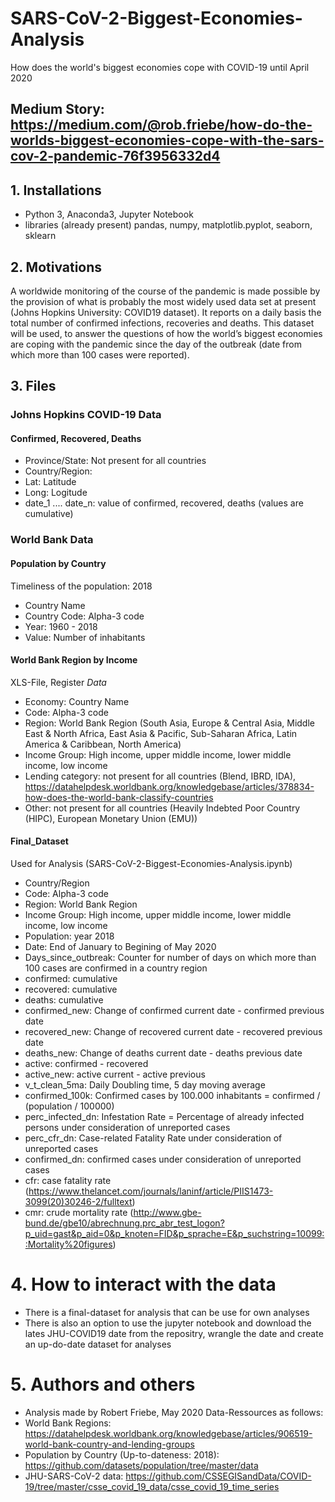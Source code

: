 # SARS-CoV-2-Biggest-Economies-Analysis
How does the world's biggest economies cope with COVID-19 until April 2020

## Medium Story: https://medium.com/@rob.friebe/how-do-the-worlds-biggest-economies-cope-with-the-sars-cov-2-pandemic-76f3956332d4

## 1. Installations
- Python 3, Anaconda3, Jupyter Notebook
- libraries (already present) pandas, numpy, matplotlib.pyplot, seaborn, sklearn

## 2. Motivations

A worldwide monitoring of the course of the pandemic is made possible by the provision of what is probably the most widely used data set at present (Johns Hopkins University: COVID19 dataset). It reports on a daily basis the total number of confirmed infections, recoveries and deaths. This dataset will be used, to answer the questions of how the world’s biggest economies are coping with the pandemic since the day of the outbreak (date from which more than 100 cases were reported).

## 3. Files

### Johns Hopkins COVID-19 Data
#### Confirmed, Recovered, Deaths
- Province/State: Not present for all countries
- Country/Region: 
- Lat: Latitude
- Long: Logitude
- date_1 .... date_n: value of confirmed, recovered, deaths (values are cumulative)

### World Bank Data

#### Population by Country
Timeliness of the population: 2018
- Country Name
- Country Code: Alpha-3 code
- Year: 1960 - 2018
- Value: Number of inhabitants

#### World Bank Region by Income
XLS-File, Register *Data*
- Economy: Country Name
- Code: Alpha-3 code
- Region: World Bank Region (South Asia, Europe & Central Asia, Middle East & North Africa, East Asia & Pacific, Sub-Saharan Africa, Latin America & Caribbean, North America)
- Income Group: High income, upper middle income, lower middle income, low income
- Lending category: not present for all countries (Blend, IBRD, IDA), https://datahelpdesk.worldbank.org/knowledgebase/articles/378834-how-does-the-world-bank-classify-countries 
- Other: not present for all countries (Heavily Indebted Poor Country (HIPC), European Monetary Union (EMU))

#### Final_Dataset 
Used for Analysis (SARS-CoV-2-Biggest-Economies-Analysis.ipynb)
- Country/Region
- Code: Alpha-3 code
- Region: World Bank Region
- Income Group: High income, upper middle income, lower middle income, low income
- Population: year 2018
- Date: End of January to Begining of May 2020
- Days_since_outbreak: Counter for number of days on which more than 100 cases are confirmed in a country region
- confirmed: cumulative
- recovered: cumulative
- deaths: cumulative
- confirmed_new: Change of confirmed current date - confirmed previous date
- recovered_new: Change of recovered current date - recovered previous date
- deaths_new: Change of deaths current date - deaths previous date
- active: confirmed - recovered
- active_new: active current - active previous
- v_t_clean_5ma: Daily Doubling time, 5 day moving average
- confirmed_100k: Confirmed cases by 100.000 inhabitants = confirmed / (population / 100000)
- perc_infected_dn: Infestation Rate = Percentage of already infected persons under consideration of unreported cases
- perc_cfr_dn: Case-related Fatality Rate under consideration of unreported cases
- confirmed_dn: confirmed cases under consideration of unreported cases
- cfr: case fatality rate (https://www.thelancet.com/journals/laninf/article/PIIS1473-3099(20)30246-2/fulltext)
- cmr: crude mortality rate (http://www.gbe-bund.de/gbe10/abrechnung.prc_abr_test_logon?p_uid=gast&p_aid=0&p_knoten=FID&p_sprache=E&p_suchstring=10099::Mortality%20figures)


# 4. How to interact with the data
- There is a final-dataset for analysis that can be use for own analyses
- There is also an option to use the jupyter notebook and download the lates JHU-COVID19 date from the repositry, wrangle the date and create an up-do-date dataset for analyses

# 5. Authors and others
- Analysis made by Robert Friebe, May 2020
Data-Ressources as follows:
- World Bank Regions: https://datahelpdesk.worldbank.org/knowledgebase/articles/906519-world-bank-country-and-lending-groups
- Population by Country (Up-to-dateness: 2018): https://github.com/datasets/population/tree/master/data
- JHU-SARS-CoV-2 data: https://github.com/CSSEGISandData/COVID-19/tree/master/csse_covid_19_data/csse_covid_19_time_series
